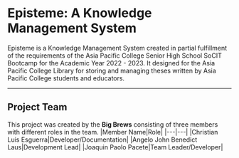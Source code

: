 # Episteme: A Knowledge Management System

Episteme is a Knowledge Management System created in partial fulfillment of the requirements of the Asia Pacific College Senior High School SoCIT Bootcamp for the Academic Year 2022 - 2023. It designed for the Asia Pacific College Library for storing and managing theses written by Asia Pacific College students and educators.

---

## Project Team
This project was created by the **Big Brews** consisting of three members with different roles in the team. 
|Member Name|Role|
|---|---|
|Christian Luis Esguerra|Developer/Documentation|
|Angelo John Benedict Laus|Development Lead|
|Joaquin Paolo Pacete|Team Leader/Developer|